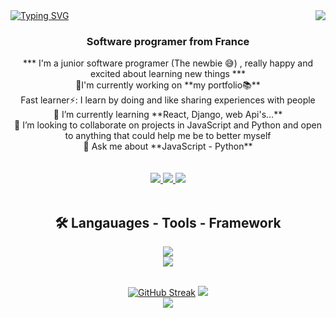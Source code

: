 <img align="right" src="https://visitor-badge.laobi.icu/badge?page_id=Furbanooo.Furbanooo"/>

<a align="center" href="https://git.io/typing-svg">
<img src="https://readme-typing-svg.demolab.com?font=Noto+Serif+Display&weight=700&size=30&pause=1000&color=DBF7F1&center=true&vCenter=true&random=false&width=435&lines=Hellow...+..+.%F0%9F%8C%8D%F0%9F%8C%8F%F0%9F%8C%8E;I'm+Furb++%F0%9F%99%8B%F0%9F%8F%BE%E2%80%8D%E2%99%82%EF%B8%8F%F0%9F%AB%A1;Nice+To+Meet+You+...+..+.+." alt="Typing SVG" />
</a>

<h3 align="center">Software programer from France</h3>
<div align="center">
  *** I'm a junior software programer (The newbie 😅) , really happy and excited about learning new things *** <br>
  🔭I'm currently working on **my portfolio📚** <br>
  Fast learner⚡: I learn by doing and like sharing experiences with people <br>
  🌱 I’m currently learning **React, Django, web Api's...** <br>
  👯 I’m looking to collaborate on projects in JavaScript and Python and open to anything that could help me be to better myself <br> 
  💬 Ask me about **JavaScript - Python**
</div>

<br>
<br>

<div align="center">
  <a href="mailto:furbandgbaguidi@gmail.com">
    <img src="https://img.shields.io/badge/Gmail-D14836?style=for-the-badge&logo=gmail&logoColor=white"/>
  </a>
 
  <a href="https://www.linkedin.com/in/furband-gbaguidi-/">
    <img src="https://img.shields.io/badge/LinkedIn-0077B5?style=for-the-badge&logo=linkedin&logoColor=white"/>
  </a>
 
  <a href="#">
    <img src="https://img.shields.io/badge/Portfolio-255E63?style=for-the-badge&logo=About.me&logoColor=white"/>
  </a>
</div>

<br>

<h2 align="center">🛠️ Langauages - Tools - Framework</h2>
<p align="center">
  <a href="https://skillicons.dev">
    <img src="https://skillicons.dev/icons?i=cpp,bash,css,html,js,py,github,githubactions," />
   <br>
    <img src="https://skillicons.dev/icons?i=git,docker,figma,mysql,nodejs,linux,stackoverflow," />
  </a>
</p>

<br>

<div align="center">
<a href="https://git.io/streak-stats"><img src="https://streak-stats.demolab.com?user=Furbanooo&theme=nord&hide_border=true" alt="GitHub Streak" /></a>    <img src="![Anurag's GitHub stats](https://github-readme-stats.vercel.app/api?username=Furbanooo&theme=catppuccin_mocha&show_icons=true)](https://github.com/anuraghazra/github-readme-stats)"/>
 <br>
    <img src="[![Top Langs](https://github-readme-stats.vercel.app/api/top-langs/?username=anuraghazra)](https://github.com/anuraghazra/github-readme-stats)"/>
 </div>
<!--
**Furbanooo/Furbanooo** is a ✨ _special_ ✨ repository because its `README.md` (this file) appears on your GitHub profile.

Here are some ideas to get you started:

- 🔭 I’m currently working on ...
- 🌱 I’m currently learning ...
- 👯 I’m looking to collaborate on ...
- 🤔 I’m looking for help with ...
- 💬 Ask me about ...
- 📫 How to reach me: ...
- 😄 Pronouns: ...
- ⚡ Fun fact: ...
-->
